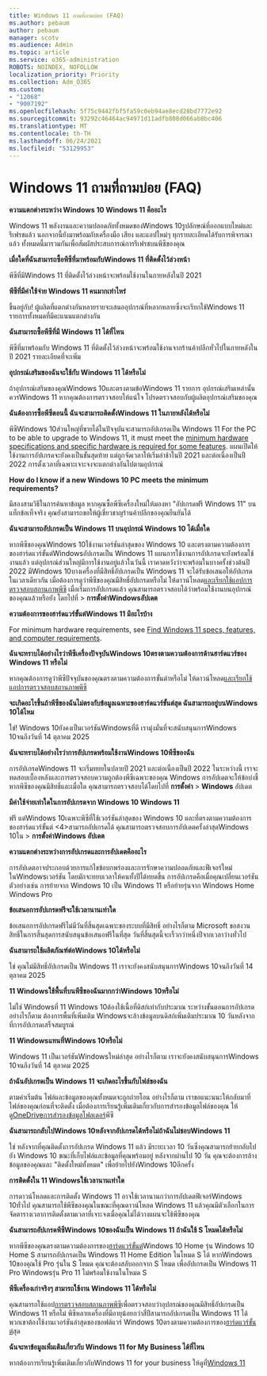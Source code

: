 ```yaml
---
title: Windows 11 ถามที่ถามบ่อย (FAQ)
ms.author: pebaum
author: pebaum
manager: scotv
ms.audience: Admin
ms.topic: article
ms.service: o365-administration
ROBOTS: NOINDEX, NOFOLLOW
localization_priority: Priority
ms.collection: Adm_O365
ms.custom:
- "12068"
- "9007192"
ms.openlocfilehash: 5f75c9442fbf5fa59c0eb94ae8ecd28bd7772e92
ms.sourcegitcommit: 93292c46464ac94971d11adfb808d066ab8bc406
ms.translationtype: MT
ms.contentlocale: th-TH
ms.lasthandoff: 06/24/2021
ms.locfileid: "53129953"
---
```

# <a name="windows-11-frequently-asked-questions-faq"></a>Windows 11 ถามที่ถามบ่อย (FAQ)

**ความแตกต่างระหว่าง Windows 10 Windows 11 คืออะไร**

Windows 11 พลังงานและความปลอดภัยทั้งหมดของWindows 10รูปลักษณ์ที่ออกแบบใหม่และรีเฟรชแล้ว นอกจากนี้ยังมาพร้อมกับเครื่องมือ เสียง และแอปใหม่ๆ ทุกรายละเอียดได้รับการพิจารณาแล้ว ทั้งหมดนี้มารวมกันเพื่อสัมผัสประสบการณ์การรีเฟรชบนพีซีของคุณ

**เมื่อใดที่ฉันสามารถซื้อพีซีที่มาพร้อมกับWindows 11 ที่ติดตั้งไว้ล่วงหน้า**

พีซีที่มีWindows 11 ที่ติดตั้งไว้ล่วงหน้าจะพร้อมใช้งานในภายหลังในปี 2021


**พีซีที่มีค่าใช้จ่าย Windows 11 คนมากเท่าไหร่**

ขึ้นอยู่กับ! ผู้ผลิตที่แตกต่างกันหลายรายจะเสนออุปกรณ์ที่หลากหลายซึ่งจะเรียกใช้Windows 11 รายการทั้งหมดที่มีคะแนนแตกต่างกัน


**ฉันสามารถซื้อพีซีที่มี Windows 11 ได้ที่ไหน**

พีซีที่มาพร้อมกับ Windows 11 ที่ติดตั้งไว้ล่วงหน้าจะพร้อมใช้งานจากร้านค้าปลีกทั่วไปในภายหลังในปี 2021 รายละเอียดที่จะเพิ่ม


**อุปกรณ์เสริมของฉันจะใช้กับ Windows 11 ได้หรือไม่**

ถ้าอุปกรณ์เสริมของคุณWindows 10และตรงตามข้อWindows 11 รายการ อุปกรณ์เสริมเหล่านั้นควรWindows 11 หากคุณต้องการตรวจสอบให้แน่ใจ โปรดตรวจสอบกับผู้ผลิตอุปกรณ์เสริมของคุณ


**ฉันต้องการซื้อพีซีตอนนี้ ฉันจะสามารถติดตั้งWindows 11 ในภายหลังได้หรือไม่**

พีซีWindows 10ส่วนใหญ่ที่ขายได้ในปัจจุบันจะสามารถอัปเกรดเป็น Windows 11 For the PC to be able to upgrade to Windows 11, it must meet the [minimum hardware specifications and specific hardware is required for some features](https://www.microsoft.com/windows/windows-11-specifications). แผนเปิดให้ใช้งานการอัปเกรดจะยังคงเป็นขั้นสุดท้าย แต่ถูกจัดเวลาให้เริ่มล่าช้าในปี 2021 และต่อเนื่องเป็นปี 2022 การตั้งเวลาที่เฉพาะเจาะจงจะแตกต่างกันไปตามอุปกรณ์


**How do I know if a new Windows 10 PC meets the minimum requirements?**

มีสองสามวิธีในการค้นหาข้อมูล หากคุณซื้อพีซีเครื่องใหม่ให้มองหา "อัปเกรดฟรี Windows 11" บนแท็กข้อเท็จจริง คุณยังสามารถขอให้ผู้เชี่ยวชาญร้านค้าปลีกของคุณยืนยันได้


**ฉันจะสามารถอัปเกรดเป็น Windows 11 บนอุปกรณ์ Windows 10 ได้เมื่อใด**

หากพีซีของคุณWindows 10ใช้งานเวอร์ชันล่าสุดของ Windows 10 และตรงตามความต้องการของฮาร์ดแวร์ขั้นต่Windowsอัปเกรดเป็น Windows 11 [](https://www.microsoft.com/windows/windows-11-specifications) แผนการใช้งานการอัปเกรดจะยังพร้อมใช้งานแล้ว แต่อุปกรณ์ส่วนใหญ่มีการใช้งานอยู่แล้วในวันนี้ เราคาดหวังว่าจะพร้อมในบางครั้งช่วงต้นปี 2022 มีWindows 10บางเครื่องที่มีสิทธิ์อัปเกรดเป็น Windows 11 จะได้รับข้อเสนอให้อัปเกรดในเวลาเดียวกัน เมื่อต้องการดูว่าพีซีของคุณมีสิทธิ์อัปเกรดหรือไม่ ให้ดาวน์โหลด[และเรียกใช้แอปการตรวจสอบสถานภาพพีซี](https://aka.ms/GetPCHealthCheckApp) เมื่อเริ่มการอัปเกรดแล้ว คุณสามารถตรวจสอบได้ว่าพร้อมใช้งานบนอุปกรณ์ของคุณแล้วหรือยัง โดยไปที่  >  **การตั้งค่าWindowsอัปเดต**


**ความต้องการของฮาร์ดแวร์ขั้นต่Windows 11 มีอะไรบ้าง**

For minimum hardware requirements, see [Find Windows 11 specs, features, and computer requirements](https://www.microsoft.com/windows/windows-11-specifications).


**ฉันจะทราบได้อย่างไรว่าพีซีเครื่องปัจจุบันWindows 10ตรงตามความต้องการด้านฮาร์ดแวร์ของ Windows 11 หรือไม่**

หากคุณต้องการดูว่าพีซีปัจจุบันของคุณตรงตามความต้องการขั้นต่าหรือไม่ ให้ดาวน์โหลด[และเรียกใช้แอปการตรวจสอบสถานภาพพีซี](https://aka.ms/GetPCHealthCheckApp)


**จะเกิดอะไรขึ้นถ้าพีซีของฉันไม่ตรงกับข้อมูลเฉพาะของฮาร์ดแวร์ขั้นต่สุด ฉันสามารถอยู่บนWindows 10ได้ไหม**

ใช่! Windows 10ยังคงเป็นเวอร์ชันWindowsที่ดี เรามุ่งมั่นที่จะสนับสนุนการWindows 10จนถึงวันที่ 14 ตุลาคม 2025


**ฉันจะทราบได้อย่างไรว่าการอัปเกรดพร้อมใช้งานWindows 10พีซีของฉัน**

การอัปเกรดWindows 11 จะเริ่มทยยในปลายปี 2021 และต่อเนื่องเป็นปี 2022 ในระหว่างนี้ เราจะทดสอบเบื้องหลังและการตรวจสอบความถูกต้องพีซีเฉพาะของคุณ Windows การอัปเดตจะให้ข้อบ่งชี้หากพีซีของคุณมีสิทธิ์และเมื่อใด คุณสามารถตรวจสอบได้โดยไปที่ **การตั้งค่า**  >  **Windows** อัปเดต


**มีค่าใช้จ่ายเท่าใดในการอัปเกรดจาก Windows 10 Windows 11**

ฟรี แต่Windows 10เฉพาะพีซีที่ใช้เวอร์ชันล่าสุดของ Windows 10 และที่ตรงตามความต้องการของฮาร์ดแวร์ขั้นต่ <4>สามารถอัปเกรดได้ คุณสามารถตรวจสอบการอัปเดตครั้งล่าสุดWindows 10ใน  >  **การตั้งค่าWindows อัปเดต**


**ความแตกต่างระหว่างการอัปเกรดและการอัปเดตคืออะไร**

การอัปเดตอาจประกอบด้วยการแก้ไขข้อบกพร่องและการรักษาความปลอดภัยและฟีเจอร์ใหม่ในWindowsเวอร์ชัน โดยมักจะทยบเวลาให้คนทั้งปีได้ทยดขึ้น การอัปเกรดคือเมื่อคุณเปลี่ยนเวอร์ชัน ตัวอย่างเช่น การย้ายจาก Windows 10 เป็น Windows 11 หรือย้ายรุ่นจาก Windows Home Windows Pro


**ข้อเสนอการอัปเกรดฟรีจะใช้เวลานานเท่าใด**

ข้อเสนอการอัปเกรดฟรีไม่มีวันที่สิ้นสุดเฉพาะของระบบที่มีสิทธิ์ อย่างไรก็ตาม Microsoft ขอสงวนสิทธิ์ในการสิ้นสุดการสนับสนุนข้อเสนอฟรีในที่สุด วันที่สิ้นสุดนี้จะเร็วกว่าหนึ่งปีจากเวลาว่างทั่วไป


**ฉันสามารถใช้ผลิตภัณฑ์ต่อWindows 10ได้หรือไม่**

ใช่ คุณไม่มีสิทธิ์อัปเกรดเป็น Windows 11 เราจะยังคงสนับสนุนการWindows 10จนถึงวันที่ 14 ตุลาคม 2025

**11 Windowsใช้พื้นที่บนพีซีของฉันมากกว่าWindows 10หรือไม่**

ไม่ใช่ Windowsที่ 11 Windows 10ต้องใช้เนื้อที่ดิสก์เท่ากับประมาณ ระหว่างขั้นตอนการอัปเกรด อย่างไรก็ตาม ต้องการพื้นที่เพิ่มเติม Windowsจะล้างข้อมูลบนดิสก์เพิ่มเติมประมาณ 10 วันหลังจากที่การอัปเกรดเสร็จสมบูรณ์


**11 Windowsแทนที่Windows 10หรือไม่**

Windows 11 เป็นเวอร์ชันWindowsใหม่ล่าสุด อย่างไรก็ตาม เราจะยังคงสนับสนุนการWindows 10จนถึงวันที่ 14 ตุลาคม 2025


**ถ้าฉันอัปเกรดเป็น Windows 11 จะเกิดอะไรขึ้นกับไฟล์ของฉัน**

ตามค่าเริ่มต้น ไฟล์และข้อมูลของคุณทั้งหมดจะถูกถ่ายโอน อย่างไรก็ตาม เราขอแนะนนะให้กลับมาที่ไฟล์ของคุณก่อนที่จะติดตั้ง เมื่อต้องการเรียนรู้เพิ่มเติมเกี่ยวกับการสํารองข้อมูลไฟล์ของคุณ ให้ดู[OneDriveการสํารองข้อมูลโฟลเดอร์](https://www.microsoft.com/microsoft-365/onedrive/pc-cloud-backup)พีซี


**ฉันสามารถกลับไปWindows 10หลังจากอัปเกรดได้หรือไม่ถ้าฉันไม่ชอบWindows 11**

ใช่ หลังจากที่คุณติดตั้งการอัปเกรด Windows 11 แล้ว มีระยะเวลา 10 วันซึ่งคุณสามารถย้ายกลับไปยัง Windows 10 ขณะที่เก็บไฟล์และข้อมูลที่คุณพร้อมอยู่ หลังจากผ่านไป 10 วัน คุณจะต้องการล้างข้อมูลของคุณและ "ติดตั้งใหม่ทั้งหมด" เพื่อย้ายไปยังWindows 10อีกครั้ง


**การติดตั้งใน 11 Windowsใช้เวลานานเท่าใด**

การดาวน์โหลดและการติดตั้ง Windows 11 อาจใช้เวลานานกว่าการอัปเดตฟีเจอร์Windows 10ทั่วไป คุณสามารถใช้พีซีของคุณในขณะที่คุณดาวน์โหลด Windows 11 แล้วคุณมีตัวเลือกในการจัดตารางเวลาการติดตั้งตามเวลาที่เจาะจงเมื่อคุณไม่ได้วางแผนจะใช้พีซีของคุณ


**ฉันสามารถอัปเกรดพีซีWindows 10ของฉันเป็น Windows 11 ถ้าฉันใช้ S โหมดได้หรือไม่**

หากพีซีของคุณตรงตามความต้องการของ[ฮาร์ดแวร์ขั้นต่](https://www.microsoft.com/windows/windows-11-specifications)Windows 10 Home รุ่น Windows 10 Home S สามารถอัปเกรดเป็น Windows 11 Home Edition ในโหมด S ได้ หากWindows 10ของคุณใช้ Pro รุ่นใน S โหมด คุณจะต้องสลับออกจาก S โหมด เพื่ออัปเกรดเป็น Windows 11 Pro Windowsรุ่น Pro 11 ไม่พร้อมใช้งานในโหมด S


**พีซีเครื่องเก่าจริงๆ สามารถใช้งาน Windows 11 ได้หรือไม่**

คุณสามารถใช้แอป[การตรวจสอบสถานภาพพีซี](https://aka.ms/GetPCHealthCheckApp)เพื่อตรวจสอบว่าอุปกรณ์ของคุณมีสิทธิ์อัปเกรดเป็น Windows 11 หรือไม่ พีซีหลายเครื่องที่มีอายุน้อยกว่าสี่ปีสามารถอัปเกรดเป็น Windows 11 ได้ พวกเขาต้องใช้งานเวอร์ชันล่าสุดของซอฟต์แวร์ Windows 10ตรงตามความต้องการของ[ฮาร์ดแวร์ขั้นต่](https://www.microsoft.com/windows/windows-11-specifications)สุด


**ฉันจะหาข้อมูลเพิ่มเติมเกี่ยวกับ Windows 11 for My Business ได้ที่ไหน**

หากต้องการเรียนรู้เพิ่มเติมเกี่ยวกับWindows 11 for your business ให้ดูที่[Windows 11](https://www.microsoft.com/windowsforbusiness/windows-11)